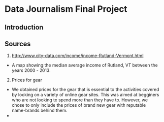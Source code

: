 # Data Journalism Final Project
## Introduction
## Sources

1. http://www.city-data.com/income/income-Rutland-Vermont.html
  * A map showing the median average income of Rutland, VT between the years 2000 - 2013. 
2. Prices for gear
  * We obtained prices for the gear that is essential to the activities covered by looking on a variety of online gear sites. This was aimed at begginers who are not looking to spend more than they have to. However, we chose to only include the prices of brand new gear with reputable name-brands behind them. 
  * 
